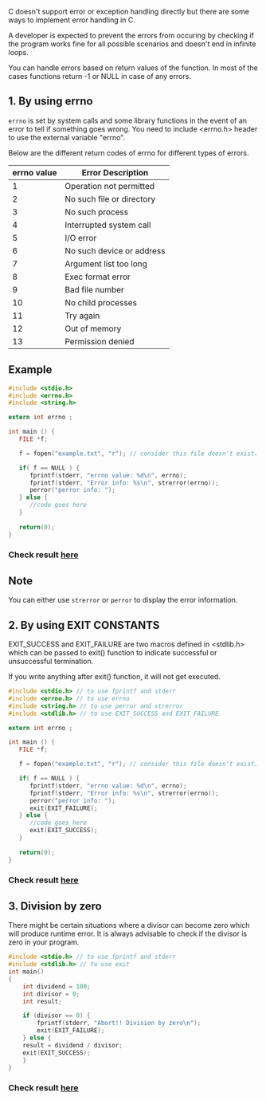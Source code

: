 C doesn't support error or exception handling directly but there are some ways to implement error handling in C. 

A developer is expected to prevent the errors from occuring by checking if the program works fine for all possible scenarios and doesn't end in infinite loops. 

You can handle errors based on return values of the function. In most of the cases functions return -1 or NULL in case of any errors. 

## 1. By using errno

`errno` is set by system calls and some library functions in the event of an error to tell if something goes wrong. You need to include <errno.h> header to use the external variable "errno". 

Below are the different return codes of errno for different types of errors.

|errno value | Error Description|
|----|----|
|1 | Operation not permitted |
|2 | No such file or directory |
|3 | No such process |
|4 | Interrupted system call |
|5 | I/O error |
|6 | No such device or address |
|7 | Argument list too long |
|8 | Exec format error |
|9 | Bad file number |
|10 | No child processes |
|11 | Try again |
|12 | Out of memory |
|13 | Permission denied |


## Example

```c
#include <stdio.h>
#include <errno.h>
#include <string.h>

extern int errno ;

int main () {
   FILE *f;

   f = fopen("example.txt", "r"); // consider this file doesn't exist.

   if( f == NULL ) {
      fprintf(stderr, "errno value: %d\n", errno);
      fprintf(stderr, "Error info: %s\n", strerror(errno));
      perror("perror info: "); 
   } else {
      //code goes here
   }
   
   return(0);
}
```
### Check result [here](https://onecompiler.com/c/3vkzzpdsk)

## Note

You can either use `strerror` or `perror` to display the error information.

## 2. By using EXIT CONSTANTS

EXIT_SUCCESS and EXIT_FAILURE are two macros defined in <stdlib.h> which can be passed to exit() function to indicate successful or unsuccessful termination.

If you write anything after exit() function, it will not get executed.

```c
#include <stdio.h> // to use fprintf and stderr
#include <errno.h> // to use errno
#include <string.h> // to use perror and strerror
#include <stdlib.h> // to use EXIT_SUCCESS and EXIT_FAILURE

extern int errno ;

int main () {
   FILE *f;

   f = fopen("example.txt", "r"); // consider this file doesn't exist.

   if( f == NULL ) {
      fprintf(stderr, "errno value: %d\n", errno);
      fprintf(stderr, "Error info: %s\n", strerror(errno));
      perror("perror info: "); 
      exit(EXIT_FAILURE); 
   } else {
      //code goes here
      exit(EXIT_SUCCESS); 
   }
   
   return(0);
}
```

### Check result [here](https://onecompiler.com/c/3vm22tq2a)

## 3. Division by zero 

There might be certain situations where a divisor can become zero which will produce runtime error. It is always advisable to check if the divisor is zero in your program.

```c
#include <stdio.h> // to use fprintf and stderr 
#include <stdlib.h> // to use exit 
int main()
{
    int dividend = 100;
    int divisor = 0;
    int result;

    if (divisor == 0) {
        fprintf(stderr, "Abort!! Division by zero\n");
        exit(EXIT_FAILURE); 
    } else {
    result = dividend / divisor;
    exit(EXIT_SUCCESS);
    }
}
```
### Check result [here](https://onecompiler.com/c/3vm244258)
